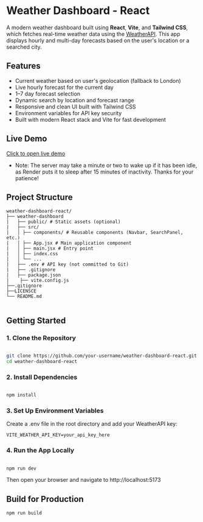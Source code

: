 # Weather Dashboard - React

A modern weather dashboard built using **React**, **Vite**, and **Tailwind CSS**, which fetches real-time weather data using the [WeatherAPI](https://www.weatherapi.com/). This app displays hourly and multi-day forecasts based on the user's location or a searched city.

##  Features

- Current weather based on user's geolocation (fallback to London)
- Live hourly forecast for the current day
- 1–7 day forecast selection
- Dynamic search by location and forecast range
- Responsive and clean UI built with Tailwind CSS
- Environment variables for API key security
- Built with modern React stack and Vite for fast development

##  Live Demo

[Click to open live demo](https://weather-forecast-g4wg.onrender.com) 
- Note: The server may take a minute or two to wake up if it has been idle, as Render puts it to sleep after 15 minutes of inactivity. Thanks for your patience!

##  Project Structure
```
weather-dashboard-react/
├── weather-dashboard
|   ├── public/ # Static assets (optional)
|   ├── src/
|   │ ├── components/ # Reusable components (Navbar, SearchPanel, etc.)
|   │ ├── App.jsx # Main application component
|   │ ├── main.jsx # Entry point
|   │ ├── index.css
|   │ └── ...
|   ├── .env # API key (not committed to Git)
|   ├── .gitignore
|   ├── package.json
|    ├── vite.config.js
├──.gitignore
├──LICENSCE
└── README.md


```
##  Getting Started

### 1. Clone the Repository

```bash

git clone https://github.com/your-username/weather-dashboard-react.git
cd weather-dashboard-react
```
### 2. Install Dependencies
```bash 

npm install
```

### 3. Set Up Environment Variables
Create a .env file in the root directory and add your WeatherAPI key:
```env
VITE_WEATHER_API_KEY=your_api_key_here
```

### 4. Run the App Locally
```bash

npm run dev
```
Then open your browser and navigate to http://localhost:5173

## Build for Production
```bash
npm run build
```
